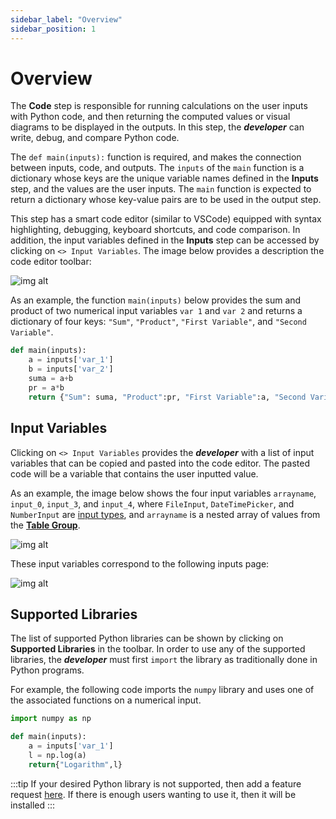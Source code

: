 ```yaml
---
sidebar_label: "Overview"
sidebar_position: 1
---
```


# Overview

The **Code** step is responsible for running calculations on the user inputs with Python code, and then returning the computed values or visual diagrams to be displayed in the outputs. In this step, the _**developer**_ can write, debug, and compare Python code.

The `def main(inputs):` function is required, and makes the connection between inputs, code, and outputs. The `inputs` of the `main` function is a dictionary whose keys are the unique variable names defined in the **Inputs** step, and the values are the user inputs. The `main` function is expected to return a dictionary whose key-value pairs are to be used in the output step.

This step has a smart code editor (similar to VSCode) equipped with syntax highlighting, debugging, keyboard shortcuts, and code comparison. In addition, the input variables defined in the **Inputs** step can be accessed by clicking on `<> Input Variables`. The image below provides a description the code editor toolbar:

<div style={{textAlign: 'center'}}>

![img alt](/docs/code/toolbar.png)

</div>

As an example, the function `main(inputs)` below provides the sum and product of two numerical input variables `var 1` and `var 2` and returns a dictionary of four keys: `"Sum"`, `"Product"`, `"First Variable"`, and `"Second Variable"`.

```python
def main(inputs):
    a = inputs['var_1']
    b = inputs['var_2']
    suma = a+b
    pr = a*b
    return {"Sum": suma, "Product":pr, "First Variable":a, "Second Variable":b}
```

## Input Variables

Clicking on `<> Input Variables` provides the _**developer**_ with a list of input variables that can be copied and pasted into the code editor. The pasted code will be a variable that contains the user inputted value.

As an example, the image below shows the four input variables `arrayname`, `input_0`, `input_3`, and `input_4`, where `FileInput`, `DateTimePicker`, and `NumberInput` are [input types](../inputs/input-types), and `arrayname` is a nested array of values from the [**Table Group**](../inputs/table-group).

<div style={{textAlign: 'center'}}>

![img alt](/docs/code/input_variables.png)

</div>

These input variables correspond to the following inputs page:

<div style={{textAlign: 'center'}}>

![img alt](/docs/code/ex_inputs.png)

</div>

## Supported Libraries

The list of supported Python libraries can be shown by clicking on **Supported Libraries** in the toolbar. In order to use any of the supported libraries, the _**developer**_ must first `import` the library as traditionally done in Python programs.

For example, the following code imports the `numpy` library and uses one of the associated functions on a numerical input.

```python
import numpy as np

def main(inputs):
    a = inputs['var_1']
    l = np.log(a)
    return{"Logarithm",l}
```

:::tip
If your desired Python library is not supported, then add a feature request [here](https://community.mecsimcalc.com/c/feedback/feature-requests/7). If there is enough users wanting to use it, then it will be installed
:::
